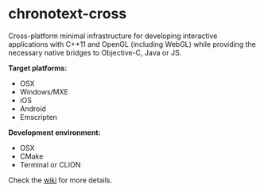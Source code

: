 # chronotext-cross

Cross-platform minimal infrastructure for developing interactive applications with C++11 and OpenGL (including WebGL) while providing the necessary native bridges to Objective-C, Java or JS.

**Target platforms:**
- OSX
- Windows/MXE
- iOS
- Android
- Emscripten

**Development environment:**
- OSX
- CMake
- Terminal or CLION

Check the [wiki](https://github.com/arielm/chronotext-cross/wiki) for more details.
